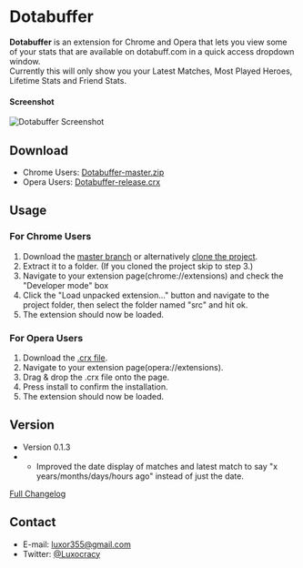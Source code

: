 Dotabuffer
==========
**Dotabuffer** is an extension for Chrome and Opera that lets you view some of your stats that are available on dotabuff.com in a quick access dropdown window.  
Currently this will only show you your Latest Matches, Most Played Heroes, Lifetime Stats and Friend Stats.

#### Screenshot
![Dotabuffer Screenshot](http://i.imgur.com/RjBEMHk.png "Dotabuffer Dropdown Screenshot")

## Download
* Chrome Users: [Dotabuffer-master.zip](https://github.com/luxocracy/dotabuffer/archive/master.zip)
* Opera Users: [Dotabuffer-release.crx](https://github.com/Luxocracy/Dotabuffer/blob/master/Dotabuffer-release.crx?raw=true)

## Usage
### For Chrome Users
1. Download the [master branch](https://github.com/luxocracy/dotabuffer/archive/master.zip) or alternatively [clone the project](github-windows://openRepo/https://github.com/Luxocracy/Dotabuffer).
2. Extract it to a folder. (If you cloned the project skip to step 3.)
3. Navigate to your extension page(chrome://extensions) and check the "Developer mode" box
4. Click the "Load unpacked extension..." button and navigate to the project folder, then select the folder named "src" and hit ok.
5. The extension should now be loaded.

### For Opera Users
1. Download the [.crx file](https://github.com/Luxocracy/Dotabuffer/blob/master/Dotabuffer%20-release.crx?raw=true).
2. Navigate to your extension page(opera://extensions).
3. Drag & drop the .crx file onto the page.
4. Press install to confirm the installation.  
5. The extension should now be loaded.

## Version 
* Version 0.1.3
* - Improved the date display of matches and latest match to say "x years/months/days/hours ago" instead of just the date.

[Full Changelog](https://github.com/Luxocracy/Dotabuffer/blob/master/src/Changelog.txt)

## Contact
* E-mail: luxor355@gmail.com
* Twitter: [@Luxocracy](https://twitter.com/luxocracy "Luxocracy on twitter")
